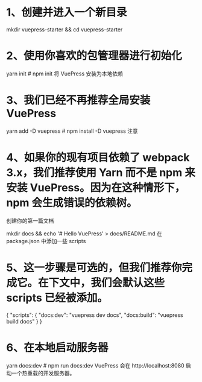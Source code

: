 # 1、创建并进入一个新目录

mkdir vuepress-starter && cd vuepress-starter

# 2、使用你喜欢的包管理器进行初始化

yarn init # npm init
将 VuePress 安装为本地依赖

# 3、我们已经不再推荐全局安装 VuePress

yarn add -D vuepress # npm install -D vuepress
注意

# 4、如果你的现有项目依赖了 webpack 3.x，我们推荐使用 Yarn 而不是 npm 来安装 VuePress。因为在这种情形下，npm 会生成错误的依赖树。

创建你的第一篇文档

mkdir docs && echo '# Hello VuePress' > docs/README.md
在 package.json 中添加一些 scripts

# 5、这一步骤是可选的，但我们推荐你完成它。在下文中，我们会默认这些 scripts 已经被添加。

{
  "scripts": {
    "docs:dev": "vuepress dev docs",
    "docs:build": "vuepress build docs"
  }
}
# 6、在本地启动服务器

yarn docs:dev # npm run docs:dev
VuePress 会在 http://localhost:8080 启动一个热重载的开发服务器。
